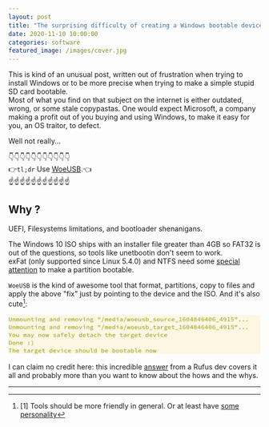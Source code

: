 ```yaml
---
layout: post
title: "The surprising difficulty of creating a Windows bootable device on Linux"
date: 2020-11-10 10:00:00
categories: software
featured_image: /images/cover.jpg
---
```


This is kind of an unusual post, written out of frustration when trying to install Windows or to be more precise when trying to make a simple stupid SD card bootable.  
Most of what you find on that subject on the internet is either outdated, wrong, or some stale copypastas.
One would expect Microsoft, a company making a  profit out of you buying and using Windows, to  make it easy for you, an OS traitor, to defect.

Well not really...

👇👇👇👇👇👇👇👇👇👇👇   
👉`tl;dr` Use [WoeUSB](https://github.com/WoeUSB/WoeUSB).👈  
☝️☝️☝️☝️☝️☝️☝️☝️☝️☝️☝️

## Why ?
UEFI, Filesystems limitations, and bootloader shenanigans.  

The Windows 10 ISO ships with an installer file greater than 4GB so FAT32 is out of
the questions, so tools like unetbootin don't seem to work.  
exFat (only supported since Linux 5.4.0) and NTFS need some [special attention](https://github.com/pbatard/uefi-ntfs) to make a partition bootable.  

`WoeUSB` is the kind of awesome tool that format, partitions, copy to files and apply the above "fix" just by pointing to the device and the ISO. And it's also
cute[^0]:   

![Woe is cute](/images/2020-11-10-to-boot-or-not-to-boot/woe_cute.png)

I can claim no credit here: this incredible [answer](https://superuser.com/a/1527373) from a Rufus dev covers it all and probably
more than you want to know about the hows and the whys.

----

[^0]: [1] Tools should be more friendly in general. Or at least have [some personality](https://www.valgrind.org/docs/manual/manual-core.html#manual-core.warnings)
